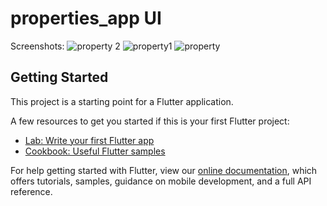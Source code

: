 # properties_app UI

Screenshots:
![property 2](https://user-images.githubusercontent.com/40716176/115607655-e356d680-a2ed-11eb-99af-a52f35a53ce8.jpg)
![property1](https://user-images.githubusercontent.com/40716176/115607689-f073c580-a2ed-11eb-8445-d7ae47841d24.jpg)
![property](https://user-images.githubusercontent.com/40716176/115607713-f8336a00-a2ed-11eb-90f2-dd5f2b4393a4.jpg)



## Getting Started

This project is a starting point for a Flutter application.

A few resources to get you started if this is your first Flutter project:

- [Lab: Write your first Flutter app](https://flutter.dev/docs/get-started/codelab)
- [Cookbook: Useful Flutter samples](https://flutter.dev/docs/cookbook)

For help getting started with Flutter, view our
[online documentation](https://flutter.dev/docs), which offers tutorials,
samples, guidance on mobile development, and a full API reference.
